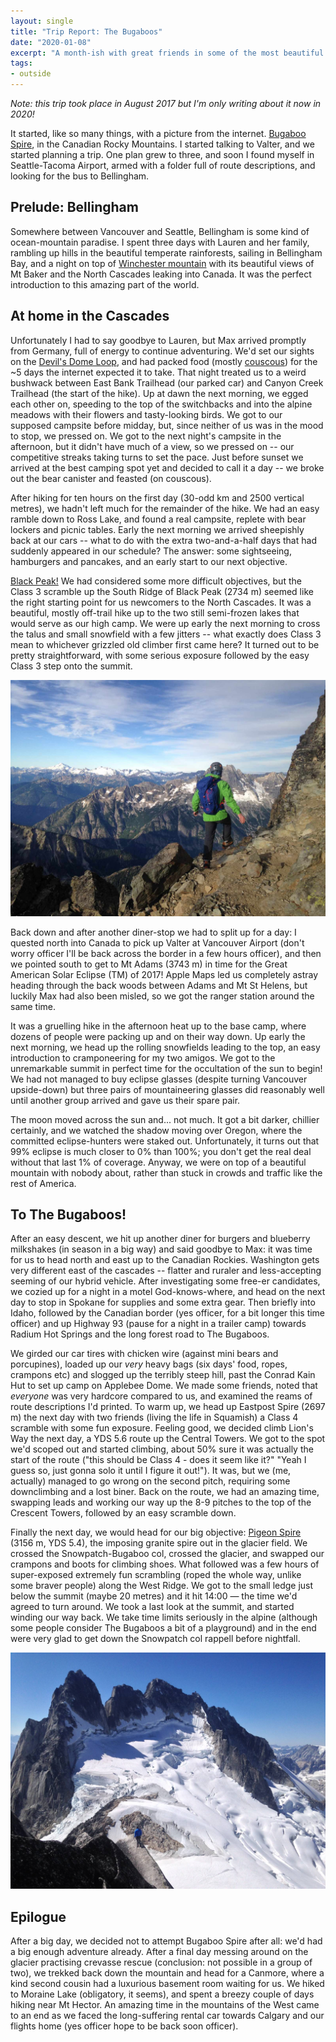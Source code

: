 ```yaml
---
layout: single
title: "Trip Report: The Bugaboos"
date: "2020-01-08"
excerpt: "A month-ish with great friends in some of the most beautiful mountains in the world, with one goal: Bugaboo Spire."
tags:
- outside
---
```


*Note: this trip took place in August 2017 but I'm only writing about it now in 2020!*

It started, like so many things, with a picture from the internet. [Bugaboo Spire](https://duckduckgo.com/?q=bugaboo+spire&t=canonical&iax=images&ia=images), in the Canadian Rocky Mountains. I started talking to Valter, and we started planning a trip. One plan grew to three, and soon I found myself in Seattle-Tacoma Airport, armed with a folder full of route descriptions, and looking for the bus to Bellingham.

## Prelude: Bellingham
Somewhere between Vancouver and Seattle, Bellingham is some kind of ocean-mountain paradise. I spent three days with Lauren and her family, rambling up hills in the beautiful temperate rainforests, sailing in Bellingham Bay, and a night on top of [Winchester mountain](https://www.summitpost.org/winchester-mountain/154144) with its beautiful views of Mt Baker and the North Cascades leaking into Canada. It was the perfect introduction to this amazing part of the world.

## At home in the Cascades
Unfortunately I had to say goodbye to Lauren, but Max arrived promptly from Germany, full of energy to continue adventuring. We'd set our sights on the [Devil's Dome Loop](https://www.wta.org/go-hiking/hikes/devils-dome), and had packed food (mostly [couscous](https://rdrn.me/couscous/)) for the ~5 days the internet expected it to take. That night treated us to a weird bushwack between East Bank Trailhead (our parked car) and Canyon Creek Trailhead (the start of the hike). Up at dawn the next morning, we egged each other on, speeding to the top of the switchbacks and into the alpine meadows with their flowers and tasty-looking birds. We got to our supposed campsite before midday, but, since neither of us was in the mood to stop, we pressed on. We got to the next night's campsite in the afternoon, but it didn't have much of a view, so we pressed on -- our competitive streaks taking turns to set the pace. Just before sunset we arrived at the best camping spot yet and decided to call it a day -- we broke out the bear canister and feasted (on couscous).

After hiking for ten hours on the first day (30-odd km and 2500 vertical metres), we hadn't left much for the remainder of the hike. We had an easy ramble down to Ross Lake, and found a real campsite, replete with bear lockers and picnic tables. Early the next morning we arrived sheepishly back at our cars -- what to do with the extra two-and-a-half days that had suddenly appeared in our schedule? The answer: some sightseeing, hamburgers and pancakes, and an early start to our next objective.

[Black Peak!](https://www.summitpost.org/black-peak/150936) We had considered some more difficult objectives, but the Class 3 scramble up the South Ridge of Black Peak (2734 m) seemed like the right starting point for us newcomers to the North Cascades. It was a beautiful, mostly off-trail hike up to the two still semi-frozen lakes that would serve as our high camp. We were up early the next morning to cross the talus and small snowfield with a few jitters -- what exactly does Class 3 mean to whichever grizzled old climber first came here? It turned out to be pretty straightforward, with some serious exposure followed by the easy Class 3 step onto the summit.

![Coming down from Black Peak](/assets/images/2017/pnw1.jpg)

Back down and after another diner-stop we had to split up for a day: I quested north into Canada to pick up Valter at Vancouver Airport (don't worry officer I'll be back across the border in a few hours officer), and then we pointed south to get to Mt Adams (3743 m) in time for the Great American Solar Eclipse (TM) of 2017! Apple Maps led us completely astray heading through the back woods between Adams and Mt St Helens, but luckily Max had also been misled, so we got the ranger station around the same time.

It was a gruelling hike in the afternoon heat up to the base camp, where dozens of people were packing up and on their way down. Up early the next morning, we head up the rolling snowfields leading to the top, an easy introduction to cramponeering for my two amigos. We got to the unremarkable summit in perfect time for the occultation of the sun to begin! We had not managed to buy eclipse glasses (despite turning Vancouver upside-down) but three pairs of mountaineering glasses did reasonably well until another group arrived and gave us their spare pair.

The moon moved across the sun and... not much. It got a bit darker, chillier certainly, and we watched the shadow moving over Oregon, where the committed eclipse-hunters were staked out. Unfortunately, it turns out that 99% eclipse is much closer to 0% than 100%; you don't get the real deal without that last 1% of coverage. Anyway, we were on top of a beautiful mountain with nobody about, rather than stuck in crowds and traffic like the rest of America.

## To The Bugaboos!
After an easy descent, we hit up another diner for burgers and blueberry milkshakes (in season in a big way) and said goodbye to Max: it was time for us to head north and east up to the Canadian Rockies. Washington gets very different east of the cascades -- flatter and ruraler and less-accepting seeming of our hybrid vehicle. After investigating some free-er candidates, we cozied up for a night in a motel God-knows-where, and head on the next day to stop in Spokane for supplies and some extra gear. Then briefly into Idaho, followed by the Canadian border (yes officer, for a bit longer this time officer) and up Highway 93 (pause for a night in a trailer camp) towards Radium Hot Springs and the long forest road to The Bugaboos.

We girded our car tires with chicken wire (against mini bears and porcupines), loaded up our *very* heavy bags (six days' food, ropes, crampons etc) and slogged up the terribly steep hill, past the Conrad Kain Hut to set up camp on Applebee Dome. We made some friends, noted that *everyone* was very hardcore compared to us, and examined the reams of route descriptions I'd printed. To warm up, we head up Eastpost Spire (2697 m) the next day with two friends (living the life in Squamish) a Class 4 scramble with some fun exposure. Feeling good, we decided climb Lion's Way the next day, a YDS 5.6 route up the Central Towers. We got to the spot we'd scoped out and started climbing, about 50% sure it was actually the start of the route ("this should be Class 4 - does it seem like it?" "Yeah I guess so, just gonna solo it until I figure it out!"). It was, but we (me, actually) managed to go wrong on the second pitch, requiring some downclimbing and a lost biner. Back on the route, we had an amazing time, swapping leads and working our way up the 8-9 pitches to the top of the Crescent Towers, followed by an easy scramble down.

Finally the next day, we would head for our big objective: [Pigeon Spire](https://www.summitpost.org/west-ridge-ii-5-4/229111) (3156 m, YDS 5.4), the imposing granite spire out in the glacier field. We crossed the Snowpatch-Bugaboo col, crossed the glacier, and swapped our crampons and boots for climbing shoes. What followed was a few hours of super-exposed extremely fun scrambling (roped the whole way, unlike some braver people) along the West Ridge. We got to the small ledge just below the summit (maybe 20 metres) and it hit 14:00 — the time we'd agreed to turn around. We took a last look at the summit, and started winding our way back. We take time limits seriously in the alpine (although some people consider The Bugaboos a bit of a playground) and in the end were very glad to get down the Snowpatch col rappell before nightfall.

![Valter getting some exposure on Pigeon Spire](/assets/photos/2017-08-26-c.jpg)

## Epilogue
After a big day, we decided not to attempt Bugaboo Spire after all: we'd had a big enough adventure already. After a final day messing around on the glacier practising crevasse rescue (conclusion: not possible in a group of two), we trekked back down the mountain and head for a Canmore, where a kind second cousin had a luxurious basement room waiting for us. We hiked to Moraine Lake (obligatory, it seems), and spent a breezy couple of days hiking near Mt Hector. An amazing time in the mountains of the West came to an end as we faced the long-suffering rental car towards Calgary and our flights home (yes officer hope to be back soon officer).
